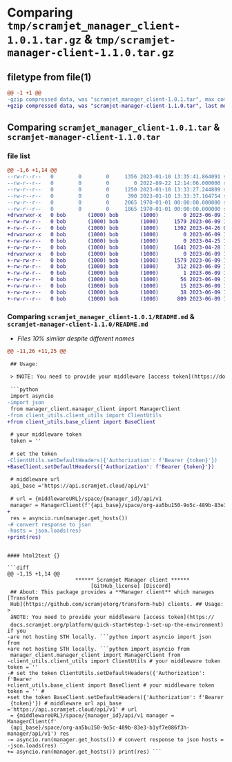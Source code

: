 # Comparing `tmp/scramjet_manager_client-1.0.1.tar.gz` & `tmp/scramjet-manager-client-1.1.0.tar.gz`

## filetype from file(1)

```diff
@@ -1 +1 @@
-gzip compressed data, was "scramjet_manager_client-1.0.1.tar", max compression
+gzip compressed data, was "scramjet-manager-client-1.1.0.tar", last modified: Fri Jun  9 11:35:42 2023, max compression
```

## Comparing `scramjet_manager_client-1.0.1.tar` & `scramjet-manager-client-1.1.0.tar`

### file list

```diff
@@ -1,6 +1,14 @@
--rw-r--r--   0        0        0     1356 2023-01-10 13:35:41.864091 scramjet_manager_client-1.0.1/README.md
--rw-r--r--   0        0        0        0 2022-09-22 12:14:06.000000 scramjet_manager_client-1.0.1/manager_client/__init__.py
--rw-r--r--   0        0        0     1250 2023-01-10 13:33:27.244809 scramjet_manager_client-1.0.1/manager_client/manager_client.py
--rw-r--r--   0        0        0      390 2023-01-10 13:33:37.164754 scramjet_manager_client-1.0.1/pyproject.toml
--rw-r--r--   0        0        0     2065 1970-01-01 00:00:00.000000 scramjet_manager_client-1.0.1/setup.py
--rw-r--r--   0        0        0     1865 1970-01-01 00:00:00.000000 scramjet_manager_client-1.0.1/PKG-INFO
+drwxrwxr-x   0 bob       (1000) bob       (1000)        0 2023-06-09 11:35:42.478759 scramjet-manager-client-1.1.0/
+-rw-rw-r--   0 bob       (1000) bob       (1000)     1579 2023-06-09 11:35:42.478759 scramjet-manager-client-1.1.0/PKG-INFO
+-rw-r--r--   0 bob       (1000) bob       (1000)     1302 2023-04-26 06:20:09.000000 scramjet-manager-client-1.1.0/README.md
+drwxrwxr-x   0 bob       (1000) bob       (1000)        0 2023-06-09 11:35:42.478759 scramjet-manager-client-1.1.0/manager_client/
+-rw-rw-r--   0 bob       (1000) bob       (1000)        0 2023-04-25 19:55:28.000000 scramjet-manager-client-1.1.0/manager_client/__init__.py
+-rw-rw-r--   0 bob       (1000) bob       (1000)     1641 2023-04-28 10:00:38.000000 scramjet-manager-client-1.1.0/manager_client/manager_client.py
+drwxrwxr-x   0 bob       (1000) bob       (1000)        0 2023-06-09 11:35:42.478759 scramjet-manager-client-1.1.0/scramjet_manager_client.egg-info/
+-rw-rw-r--   0 bob       (1000) bob       (1000)     1579 2023-06-09 11:35:42.000000 scramjet-manager-client-1.1.0/scramjet_manager_client.egg-info/PKG-INFO
+-rw-rw-r--   0 bob       (1000) bob       (1000)      312 2023-06-09 11:35:42.000000 scramjet-manager-client-1.1.0/scramjet_manager_client.egg-info/SOURCES.txt
+-rw-rw-r--   0 bob       (1000) bob       (1000)        1 2023-06-09 11:35:42.000000 scramjet-manager-client-1.1.0/scramjet_manager_client.egg-info/dependency_links.txt
+-rw-rw-r--   0 bob       (1000) bob       (1000)       56 2023-06-09 11:35:42.000000 scramjet-manager-client-1.1.0/scramjet_manager_client.egg-info/requires.txt
+-rw-rw-r--   0 bob       (1000) bob       (1000)       15 2023-06-09 11:35:42.000000 scramjet-manager-client-1.1.0/scramjet_manager_client.egg-info/top_level.txt
+-rw-rw-r--   0 bob       (1000) bob       (1000)       38 2023-06-09 11:35:42.478759 scramjet-manager-client-1.1.0/setup.cfg
+-rw-r--r--   0 bob       (1000) bob       (1000)      809 2023-06-09 11:35:24.000000 scramjet-manager-client-1.1.0/setup.py
```

### Comparing `scramjet_manager_client-1.0.1/README.md` & `scramjet-manager-client-1.1.0/README.md`

 * *Files 10% similar despite different names*

```diff
@@ -11,26 +11,25 @@
 
 ## Usage:
 
 > ❗NOTE: You need to provide your middleware [access token](https://docs.scramjet.org/platform/quick-start#step-1-set-up-the-environment) if you are not hosting STH locally.
 
 ```python
 import asyncio
-import json
 from manager_client.manager_client import ManagerClient
-from client_utils.client_utils import ClientUtils
+from client_utils.base_client import BaseClient
 
 # your middleware token
 token = ''
 
 # set the token
-ClientUtils.setDefaultHeaders({'Authorization': f'Bearer {token}'})
+BaseClient.setDefaultHeaders({'Authorization': f'Bearer {token}'})
 
 # middleware url
 api_base ='https://api.scramjet.cloud/api/v1' 
 
 # url = {middlewareURL}/space/{manager_id}/api/v1
 manager = ManagerClient(f'{api_base}/space/org-aa5bu150-9o5c-489b-83e3-b1yf7e086f3h-manager/api/v1')
+
 res = asyncio.run(manager.get_hosts())
-# convert response to json
-hosts = json.loads(res)
+print(res)
 ```
```

#### html2text {}

```diff
@@ -1,15 +1,14 @@
                      ****** Scramjet Manager client ******
                           [GitHub_license] [Discord]
 ## About: This package provides a **Manager client** which manages [Transform
 Hub](https://github.com/scramjetorg/transform-hub) clients. ## Usage: >
 âNOTE: You need to provide your middleware [access token](https://
 docs.scramjet.org/platform/quick-start#step-1-set-up-the-environment) if you
-are not hosting STH locally. ```python import asyncio import json from
+are not hosting STH locally. ```python import asyncio from
 manager_client.manager_client import ManagerClient from
-client_utils.client_utils import ClientUtils # your middleware token token = ''
-# set the token ClientUtils.setDefaultHeaders({'Authorization': f'Bearer
+client_utils.base_client import BaseClient # your middleware token token = '' #
+set the token BaseClient.setDefaultHeaders({'Authorization': f'Bearer
 {token}'}) # middleware url api_base ='https://api.scramjet.cloud/api/v1' # url
 = {middlewareURL}/space/{manager_id}/api/v1 manager = ManagerClient(f'
 {api_base}/space/org-aa5bu150-9o5c-489b-83e3-b1yf7e086f3h-manager/api/v1') res
-= asyncio.run(manager.get_hosts()) # convert response to json hosts =
-json.loads(res) ```
+= asyncio.run(manager.get_hosts()) print(res) ```
```

